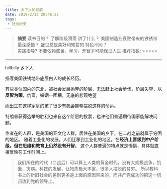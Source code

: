 ```yaml
---
title: 乡下人的悲歌
date: 2019/2/13 20:46:25
tags:
 - 社会历史 
---
```


> **摘要**
> 读书目的？ 了解阶级滑落 
> 讲了什么？ 美国制造业衰败带来的铁锈带
> 最深感悟？ 盛世总是美好和短暂的 
> 特色不同？  
> 实践指导?  不要依赖盛世，学习，开智才可能保证人生
> 推荐指数:  ⭐️⭐️⭐⭐⭐  ️ 

---

hillbilly 乡下人

描写美国铁锈地带底层白人的成长经历。

有些类似国内的东北，被社会发展抛弃的阶层，无法赶上社会步伐，阶层失望，以**反智为荣**，仇富，婚姻一团糟，无底的悲观绝望

而出生在这样家庭的孩子很少有机会能够摆脱这样的命运。

特朗普获得选举的胜利也来自这个阶层的投票，也许他们普遍期待国家能解决问题。 

作者在的人群，是美国的亚文化人群。居住在美国的乡下，在二战之前就属于穷困的地区。
随着工业化的发展，人们迁移到工业化的地区。在**经济上晋级到中产阶级，但在思维和教育上仍然没有开智**。 这个人群普遍的特点就是懒惰，具体就直接反映在工作时间上。
> 我们所在的时代（二战后）可以算上人类的黄金时代，没有大规模战争，饥饿，灾病。科技的发展，让物质极大丰富，很多人摆脱的贫穷。
> 所以教科书上的新旧社会的差别更多是上面的原因带来的，而共产党成功的把这一切归功到党的领导上。

